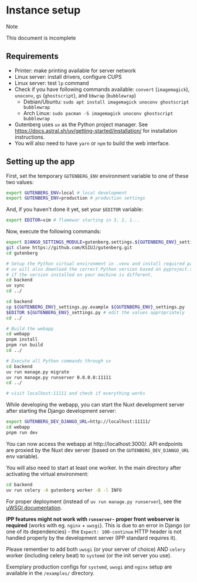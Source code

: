 # Instance setup
> [!NOTE]
> This document is incomplete

## Requirements

- Printer: make printing available for server network
- Linux server: install drivers, configure CUPS
- Linux server: test `lp` command
- Check if you have following commands available: `convert` (`imagemagick`),
  `unoconv`, `gs` (`ghostscript`), and `bbwrap` (`bubblewrap`)
    - Debian/Ubuntu: `sudo apt install imagemagick unoconv ghostscript bubblewrap`
    - Arch Linux: `sudo pacman -S imagemagick unoconv ghostscript bubblewrap`
- Gutenberg uses `uv` as the Python project manager.
  See https://docs.astral.sh/uv/getting-started/installation/ for installation instructions.
- You will also need to have `yarn` or `npm` to build the web interface.

## Setting up the app

First, set the temporary `GUTENBERG_ENV` environment variable to one of these two values:

```sh
export GUTENBERG_ENV=local # local development
export GUTENBERG_ENV=production # production settings
```

And, if you haven't done it yet, set your `$EDITOR` variable:

```sh
export EDITOR=vim # flamewar starting in 3, 2, 1...
```

Now, execute the following commands:

```sh
export DJANGO_SETTINGS_MODULE=gutenberg.settings.${GUTENBERG_ENV}_settings
git clone https://github.com/KSIUJ/gutenberg.git
cd gutenberg

# Setup the Python virtual environment in .venv and install required packages.
# uv will also download the correct Python version based on pyproject.toml,
# if the version installed on your machine is different.
cd backend
uv sync
cd ../

cd backend
cp ${GUTENBERG_ENV}_settings.py.example ${GUTENBERG_ENV}_settings.py
$EDITOR ${GUTENBERG_ENV}_settings.py # edit the values appropriately
cd ../

# Build the webapp
cd webapp
pnpm install
pnpm run build
cd ../

# Execute all Python commands through uv
cd backend
uv run manage.py migrate
uv run manage.py runserver 0.0.0.0:11111
cd ../

# visit localhost:11111 and check if everything works
```

While developing the webapp, you can start the Nuxt development server after
starting the Django development server:
```sh
export GUTENBERG_DEV_DJANGO_URL=http://localhost:11111/
cd webapp
pnpm run dev
```
You can now access the webapp at http://localhost:3000/.
API endpoints are proxied by the Nuxt dev server (based on the `GUTENBERG_DEV_DJANGO_URL` env variable).

You will also need to start at least one worker. In the main directory after activating the virtual environment:

```sh
cd backend
uv run celery -A gutenberg worker -B -l INFO
```

For proper deployment (instead of `uv run manage.py runserver`), see the
[uWSGI documentation](http://uwsgi-docs.readthedocs.io/en/latest/tutorials/Django_and_nginx.html).

**IPP features might not work with `runserver`- proper front webserver is required** (works with eg. `nginx` + `uwsgi`).
This is due to an error in Django (or one of its dependencies) - the `Expect: 100-continue` HTTP header is not handled
properly by the development server (IPP standard requires it).

Please remember to add both `uwsgi` (or your server of choice) AND `celery` worker (including celery beat) to `systemd`
(or the init server you use).

Exemplary production configs for `systemd`, `uwsgi` and `nginx` setup are available in the `/examples/` directory.
